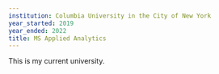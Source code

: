 ```yaml
---
institution: Columbia University in the City of New York
year_started: 2019
year_ended: 2022
title: MS Applied Analytics
---
```


This is my current university.